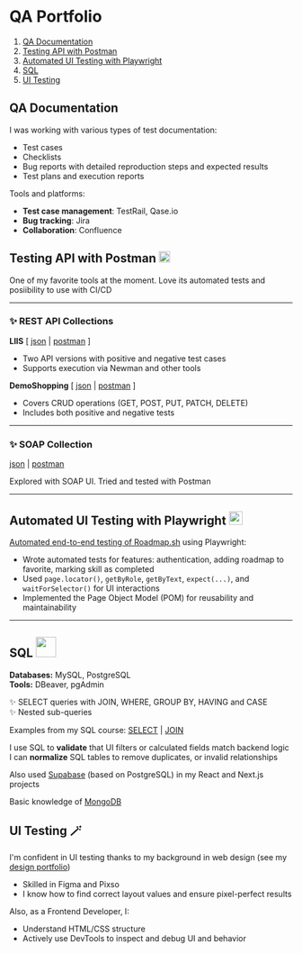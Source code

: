 # QA Portfolio

1. [QA Documentation](#qa-documentation)
1. [Testing API with Postman](#testing-api-with-postman)
   <!-- 1. [Unit Testing with Jest](#unit-testing-with-jest) -->
   <!-- 1. [Mobile Testing](#mobile-testing) -->
1. [Automated UI Testing with Playwright](#automated-ui-testing-with-playwright)
1. [SQL](#sql)
1. [UI Testing](#ui-testing)

## QA Documentation

I was working with various types of test documentation:

- Test cases
- Checklists
- Bug reports with detailed reproduction steps and expected results
- Test plans and execution reports
<!-- - BDD scenarios written in **Gherkin** format -->

Tools and platforms:

- **Test case management**: TestRail, Qase.io
- **Bug tracking**: Jira
- **Collaboration**: Confluence

## Testing API with Postman <img src="https://www.postman.com/_mk-www-next/icons/android-chrome-512x512.png" width="20px" />

One of my favorite tools at the moment. Love its automated tests and posiibility to use with CI/CD

<hr>

### ✨ REST API Collections

<b>LIIS</b> [
[json](https://github.com/seltaria/qa/blob/main/API/LIIS.postman_collection.json) |
[postman](https://www.postman.com/team99-1678/workspace/my-public-workspace/collection/27108269-f55b2d73-c14e-49d3-84f0-4ce4ccac7b04?action=share&source=copy-link&creator=27108269)
]

- Two API versions with positive and negative test cases
- Supports execution via Newman and other tools

<b>DemoShopping</b> [
[json](https://github.com/seltaria/qa/blob/main/API/DemoShopping.postman_collection.json) |
[postman](https://www.postman.com/team99-1678/workspace/my-public-workspace/collection/27108269-95639568-ae45-46f2-a99c-5e29d0a48c54?action=share&source=copy-link&creator=27108269)
]

- Covers CRUD operations (GET, POST, PUT, PATCH, DELETE)
- Includes both positive and negative tests

<hr>

### ✨ SOAP Collection

[json](https://github.com/seltaria/qa/blob/main/API/SOAP.postman_collection.json) |
[postman](https://www.postman.com/team99-1678/workspace/my-public-workspace/collection/27108269-77d63cb9-1182-4cc7-804d-85c74220cb67?action=share&creator=27108269)

Explored with SOAP UI. Tried and tested with Postman

---

<!-- ## Unit Testing with Jest <img src="https://uxwing.com/wp-content/themes/uxwing/download/brands-and-social-media/jest-js-icon.png" width="24px" />

Previously used Jest while working on React projects as a Frontend Developer

--- -->

<!-- ## Mobile testing

--- -->

## Automated UI Testing with Playwright <img src="https://assets.streamlinehq.com/image/private/w_300,h_300,ar_1/f_auto/v1/icons/2/playwright-y50bnthygb3rvsppvkm9e.png/playwright-q55xzpenhgjsodksybst.png?_a=DATAdtAAZAA0" width="24px" />

[Automated end-to-end testing of Roadmap.sh](https://github.com/seltaria/qa/blob/a7880ad962245d5e9eb63041f233edc1554ec8b6/Playwright/roadmap) using Playwright:

- Wrote automated tests for features: authentication, adding roadmap to favorite, marking skill as completed
- Used `page.locator()`, `getByRole`, `getByText`, `expect(...)`, and `waitForSelector()` for UI interactions
- Implemented the Page Object Model (POM) for reusability and maintainability

---

## SQL <img src="https://upload.wikimedia.org/wikipedia/commons/thumb/8/87/Sql_data_base_with_logo.png/640px-Sql_data_base_with_logo.png" width="36px" />

<b>Databases:</b> MySQL, PostgreSQL <br>
<b>Tools:</b> DBeaver, pgAdmin

✨ SELECT queries with JOIN, WHERE, GROUP BY, HAVING and CASE <br>
✨ Nested sub-queries

Examples from my SQL course:
[SELECT](https://github.com/seltaria/qa/blob/main/SQL/SELECT%20MySQL.pdf) |
[JOIN](https://github.com/seltaria/qa/blob/main/DB/JOIN%20MySQL.pdf)

I use SQL to <b>validate</b> that UI filters or calculated fields match backend logic <br>
I can <b>normalize</b> SQL tables to remove duplicates, or invalid relationships

Also used [Supabase](https://github.com/seltaria/qa/blob/main/DB/supabase.png) (based on PostgreSQL) in my React and Next.js projects

Basic knowledge of [MongoDB](https://github.com/seltaria/qa/blob/main/DB/MongoDB.pdf)

## UI Testing 🪄

I'm confident in UI testing thanks to my background in web design (see my [design portfolio](https://www.behance.net/gallery/220037067/Georgian-Tours))

- Skilled in Figma and Pixso
- I know how to find correct layout values and ensure pixel-perfect results

Also, as a Frontend Developer, I:

- Understand HTML/CSS structure
- Actively use DevTools to inspect and debug UI and behavior

